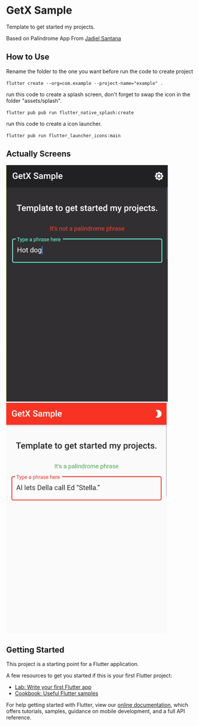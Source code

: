 # GetX Sample

Template to get started my projects.

Based on Palíndrome App From [Jadiel Santana](https://github.com/Jadiel-Santana/palindromo_app)

## How to Use

Rename the folder to the one you want before run the code to create project

``
flutter create --org=com.example --project-name="example" .
``

run this code to create a splash screen, don't forget to swap the icon in the folder "assets/splash".

``
flutter pub pub run flutter_native_splash:create
``

run this code to create a icon launcher.

``
flutter pub run flutter_launcher_icons:main
``

## Actually Screens

![1](https://raw.githubusercontent.com/robertobarrosx/GetX_Sample/master/example/assets//Screnshots/screen1.png)
![2](https://raw.githubusercontent.com/robertobarrosx/GetX_Sample/master/example/assets/Screnshots/screen2.png)

## Getting Started

This project is a starting point for a Flutter application.

A few resources to get you started if this is your first Flutter project:

- [Lab: Write your first Flutter app](https://flutter.dev/docs/get-started/codelab)
- [Cookbook: Useful Flutter samples](https://flutter.dev/docs/cookbook)

For help getting started with Flutter, view our
[online documentation](https://flutter.dev/docs), which offers tutorials,
samples, guidance on mobile development, and a full API reference.
